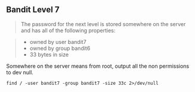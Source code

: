 __Bandit Level 7__
---
> The password for the next level is stored somewhere on the server and has all of the following properties:

> - owned by user bandit7
> - owned by group bandit6
>- 33 bytes in size

Somewhere on the server means from root, output all the non permissions to dev null.

```
find / -user bandit7 -group bandit7 -size 33c 2>/dev/null
```